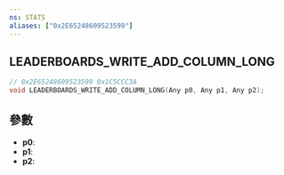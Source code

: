 ```yaml
---
ns: STATS
aliases: ["0x2E65248609523599"]
---
```

## LEADERBOARDS_WRITE_ADD_COLUMN_LONG

```c
// 0x2E65248609523599 0x1C5CCC3A
void LEADERBOARDS_WRITE_ADD_COLUMN_LONG(Any p0, Any p1, Any p2);
```


## 參數
* **p0**: 
* **p1**: 
* **p2**: 

